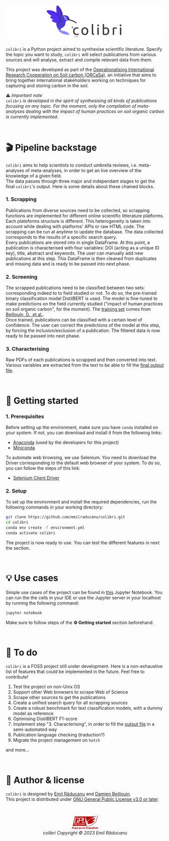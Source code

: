 ![](visualisations/logos/banner_colibri.png)
---
`colibri` is a Python project aimed to synthesise scientific literature. Specify the topic you want to study, `colibri` will select publications from various sources and will analyse, extract and compile relevant data from them.

This project was developed as part of the [Operationalising International Research Cooperation on Soil carbon (ORCaSa)](https://irc-orcasa.eu/), an initiative that aims to bring together international stakeholders working on techniques for capturing and storing carbon in the soil.

⚠️ *Important note* <br/>
`colibri` *is developed in the spirit of synthesising all kinds of publications focusing on any topic. For the moment, only the compilation of meta-analyses dealing with the impact of human practices on soil organic carbon is currently implemented.*

<br/>

# 🎬 Pipeline backstage

`colibri` aims to help scientists to conduct umbrella reviews, i.e. meta-analyses of meta-analyses, in order to get an live overview of the knowledge of a given field.<br/>
The data passes through three major and independant stages to get the final `colibri`'s output. Here is some details about these chained blocks.

### 1. Scrapping

Publications from diverse sources need to be collected, so scrapping functions are implemented for different online scientific litterature platforms. Each plateforms structure is different. This heterogeneity is taken into account while dealing with platforms' APIs or raw HTML code. The scrapping can be run at anytime to update the database. The data collected corresponds to the results of a specific search query.<br/>
Every publications are stored into in single DataFrame. At this point, a publication is characterised with four variables: DOI (acting as a unique ID key), title, abstract and keywords. The user can manually add new publications at this step. This DataFrame is then cleaned from duplicates and missing data and is ready to be passed into next phase.

### 2. Screening

The scrapped publications need to be classified between two sets: corresponding indeed to to field studied or not. To do so, the pre-trained binary classification model DistilBERT is used. The model is fine-tuned to make predictions on the field currently studied ("impact of human practices on soil organic carbon", for the moment). The [training set](./data/distilbert_trainset/trainset.csv) comes from [Beillouin, D., et al.](https://doi.org/10.1038/s41597-022-01318-1).<br/>
Once trained, publications can be classified with a certain level of confidence. The user can correct the predictions of the model at this step, by forcing the inclusion/exclusion of a publication. The filtered data is now ready to be passed into next phase.

### 3. Characterising

Raw PDFs of each publications is scrapped and then converted into text. Various variables are extracted from the text to be able to fill the [final output file](./data/template_colibri_output.json).

<br/>

# 🚦 Getting started

### 1. Prerequisites

Before setting up the environment, make sure you have `conda` installed on your system. If not, you can download and install it from the following links:

- [Anaconda](https://docs.anaconda.com/free/anaconda/install/) (used by the developers for this project)
- [Miniconda](https://docs.conda.io/en/latest/miniconda.html)

To automate web browsing, we use Selenium. You need to download the Driver corresponding to the default web browser of your system. To do so, you can follow the steps of this link:

- [Selenium Client Driver](https://www.selenium.dev/selenium/docs/api/py/#drivers)

### 2. Setup

To set up the environment and install the required dependencies, run the following commands in your working directory:

```bash
git clone https://github.com/emilraducanu/colibri.git
cd colibri
conda env create -f environment.yml
conda activate colibri
```

The project is now ready to use. You can test the different features in next the section.

<br/>

# 💡 Use cases

Simple use cases of the project can be found in [this](playground/playground.ipynb) Jupyter Notebook. You can run the the cells in your IDE or use the Jupyter server in your localhost by running the following command:

```bash
jupyter notebook
```

Make sure to follow steps of the **⚙️ Getting started** section beforehand.

<br/>

# 📝 To do

`colibri` is a FOSS project still under development. Here is a non-exhaustive list of features that could be implemented in the future. Feel free to contribute!

1. Test the project on non-Unix OS
2. Support other Web browsers to scrape Web of Science
3. Scrape other sources to get the publications
4. Create a unified search query for all scrapping sources
5. Create a robust benchmark for text classification models, with a dummy model as reference
6. Optimising DistilBERT F1-score
7. Implement step "3. Characterising", in order to fill the [output file](./data/template_colibri_output.json) in a semi-automated way
8. Publication language checking (traduction?)
9. Migrate the project management on `hatch`

and more...

<br/>

# 📜 Author & license

`colibri` is designed by [Emil Răducanu](https://github.com/emilraducanu) and [Damien Beillouin](https://github.com/dbeillouin).<br/>
This project is distributed under [GNU General Public License v3.0 or later](COPYING.md).

<br/>

<p align="center">
  <img src=visualisations/logos/gplv3-with-text-84x42.png/>
  <br/>
  <em>colibri Copyright © 2023 Emil Răducanu</em>
</p>

